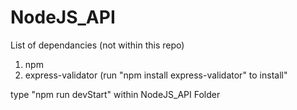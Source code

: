 # NodeJS_API

List of dependancies (not within this repo)

1. npm
2. express-validator
   (run "npm install express-validator" to install"

type "npm run devStart" within NodeJS_API Folder
